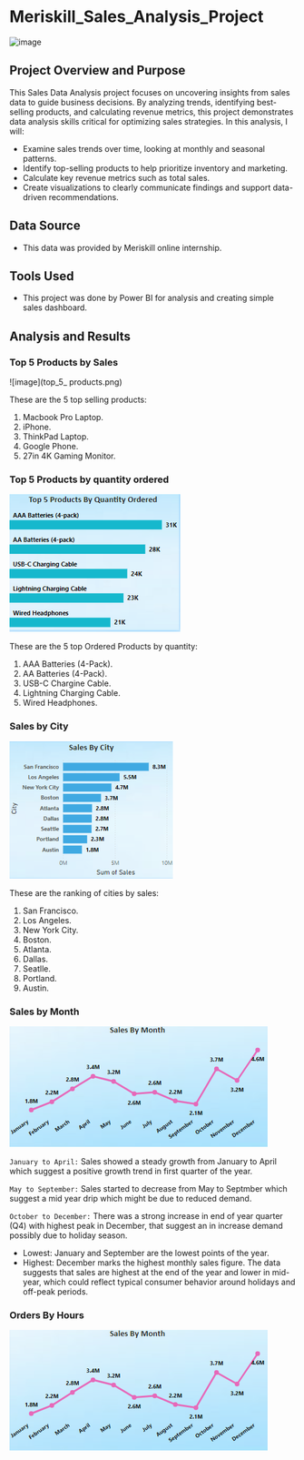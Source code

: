 # Meriskill_Sales_Analysis_Project
![image](https://github.com/user-attachments/assets/aeb9dc7c-859e-46e8-aacc-adaaf900ee76)

## Project Overview and Purpose
This Sales Data Analysis project focuses on uncovering insights from sales data to guide business decisions. By analyzing trends, identifying best-selling products, and calculating revenue metrics, this project demonstrates data analysis skills critical for optimizing sales strategies.
In this analysis, I will:
- Examine sales trends over time, looking at monthly and seasonal patterns.
- Identify top-selling products to help prioritize inventory and marketing.
- Calculate key revenue metrics such as total sales.
- Create visualizations to clearly communicate findings and support data-driven recommendations.
## Data Source
- This data was provided by Meriskill online internship.
## Tools Used
- This project was done by Power BI for analysis and creating simple sales dashboard.
## Analysis and Results

### Top 5 Products by Sales
![image](top_5_ products.png)

These are the 5 top selling products:
1. Macbook Pro Laptop.
2. iPhone.
3. ThinkPad Laptop.
4. Google Phone.
5. 27in 4K Gaming Monitor.

### Top 5 Products by quantity ordered

![image](top_products_by_quanity_ordered.png)

These are the 5 top Ordered Products by quantity:
1. AAA Batteries (4-Pack).
2. AA Batteries (4-Pack).
3. USB-C Chargine Cable.
4. Lightning Charging Cable.
5. Wired Headphones.

### Sales by City

![image](sales_by_city.png)

These are the ranking of cities by sales:
1. San Francisco.
2. Los Angeles.
3. New York City.
4. Boston.
5. Atlanta.
6. Dallas.
7. Seatlle.
8. Portland.
9. Austin.

### Sales by Month

![image](sales_by_month.png)

`January to April:` Sales showed a steady growth from January to April which suggest a positive growth trend in first quarter of the year.

`May to September:` Sales started to decrease from May to Septmber which suggest a mid year drip which might be due to reduced demand.

`October to December:` There was a strong increase in end of year quarter (Q4) with highest peak in December, that suggest an in increase demand possibly due to holiday season.

- Lowest: January and September are the lowest points of the year.
- Highest: December  marks the highest monthly sales figure.
The data suggests that sales are highest at the end of the year and lower in mid-year, which could reflect typical consumer behavior around holidays and off-peak periods.
### Orders By Hours

![image](sales_by_month.png)
